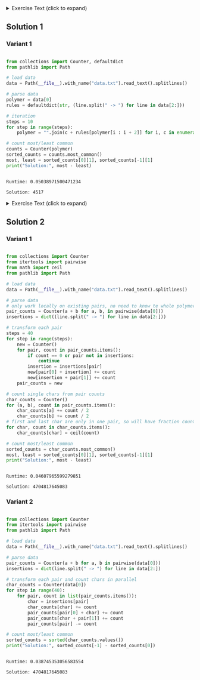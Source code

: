 <details><summary>Exercise Text (click to expand)</summary>

<article class="day-desc"><h2>--- Day 14: Extended Polymerization ---</h2><p>The incredible pressures at this depth are starting to put a strain on your submarine. The submarine has <a href="https://en.wikipedia.org/wiki/Polymerization" target="_blank">polymerization</a> equipment that would produce suitable materials to reinforce the submarine, and the nearby volcanically-active caves should even have the necessary input elements in sufficient quantities.</p>
<p>The submarine manual contains <span title="HO HO -> OH">instructions</span> for finding the optimal polymer formula; specifically, it offers a <em>polymer template</em> and a list of <em>pair insertion</em> rules (your puzzle input). You just need to work out what polymer would result after repeating the pair insertion process a few times.</p>
<p>For example:</p>
<pre><code>NNCB

CH -&gt; B
HH -&gt; N
CB -&gt; H
NH -&gt; C
HB -&gt; C
HC -&gt; B
HN -&gt; C
NN -&gt; C
BH -&gt; H
NC -&gt; B
NB -&gt; B
BN -&gt; B
BB -&gt; N
BC -&gt; B
CC -&gt; N
CN -&gt; C
</code></pre>
<p>The first line is the <em>polymer template</em> - this is the starting point of the process.</p>
<p>The following section defines the <em>pair insertion</em> rules. A rule like <code>AB -&gt; C</code> means that when elements <code>A</code> and <code>B</code> are immediately adjacent, element <code>C</code> should be inserted between them. These insertions all happen simultaneously.</p>
<p>So, starting with the polymer template <code>NNCB</code>, the first step simultaneously considers all three pairs:</p>
<ul>
<li>The first pair (<code>NN</code>) matches the rule <code>NN -&gt; C</code>, so element <code><em>C</em></code> is inserted between the first <code>N</code> and the second <code>N</code>.</li>
<li>The second pair (<code>NC</code>) matches the rule <code>NC -&gt; B</code>, so element <code><em>B</em></code> is inserted between the <code>N</code> and the <code>C</code>.</li>
<li>The third pair (<code>CB</code>) matches the rule <code>CB -&gt; H</code>, so element <code><em>H</em></code> is inserted between the <code>C</code> and the <code>B</code>.</li>
</ul>
<p>Note that these pairs overlap: the second element of one pair is the first element of the next pair. Also, because all pairs are considered simultaneously, inserted elements are not considered to be part of a pair until the next step.</p>
<p>After the first step of this process, the polymer becomes <code>N<em>C</em>N<em>B</em>C<em>H</em>B</code>.</p>
<p>Here are the results of a few steps using the above rules:</p>
<pre><code>Template:     NNCB
After step 1: NCNBCHB
After step 2: NBCCNBBBCBHCB
After step 3: NBBBCNCCNBBNBNBBCHBHHBCHB
After step 4: NBBNBNBBCCNBCNCCNBBNBBNBBBNBBNBBCBHCBHHNHCBBCBHCB
</code></pre>
<p>This polymer grows quickly. After step 5, it has length 97; After step 10, it has length 3073. After step 10, <code>B</code> occurs 1749 times, <code>C</code> occurs 298 times, <code>H</code> occurs 161 times, and <code>N</code> occurs 865 times; taking the quantity of the most common element (<code>B</code>, 1749) and subtracting the quantity of the least common element (<code>H</code>, 161) produces <code>1749 - 161 = <em>1588</em></code>.</p>
<p>Apply 10 steps of pair insertion to the polymer template and find the most and least common elements in the result. <em>What do you get if you take the quantity of the most common element and subtract the quantity of the least common element?</em></p>
</article>

</details>

## Solution 1

### Variant 1

```python

from collections import Counter, defaultdict
from pathlib import Path

# load data
data = Path(__file__).with_name("data.txt").read_text().splitlines()

# parse data
polymer = data[0]
rules = defaultdict(str, (line.split(" -> ") for line in data[2:]))

# iteration
steps = 10
for step in range(steps):
    polymer = "".join(c + rules[polymer[i : i + 2]] for i, c in enumerate(polymer))

# count most/least common
counts = Counter(polymer)
sorted_counts = counts.most_common()
most, least = sorted_counts[0][1], sorted_counts[-1][1]
print("Solution:", most - least)


```

```

Runtime: 0.05038971500471234

Solution: 4517

```

<details><summary>Exercise Text (click to expand)</summary>

<article class="day-desc"><h2 id="part2">--- Part Two ---</h2><p>The resulting polymer isn't nearly strong enough to reinforce the submarine. You'll need to run more steps of the pair insertion process; a total of <em>40 steps</em> should do it.</p>
<p>In the above example, the most common element is <code>B</code> (occurring <code>2192039569602</code> times) and the least common element is <code>H</code> (occurring <code>3849876073</code> times); subtracting these produces <code><em>2188189693529</em></code>.</p>
<p>Apply <em>40</em> steps of pair insertion to the polymer template and find the most and least common elements in the result. <em>What do you get if you take the quantity of the most common element and subtract the quantity of the least common element?</em></p>
</article>

</details>

## Solution 2

### Variant 1

```python

from collections import Counter
from itertools import pairwise
from math import ceil
from pathlib import Path

# load data
data = Path(__file__).with_name("data.txt").read_text().splitlines()

# parse data
# only work locally on existing pairs, no need to know te whole polymer
pair_counts = Counter(a + b for a, b, in pairwise(data[0]))
insertions = dict((line.split(" -> ") for line in data[2:]))

# transform each pair
steps = 40
for step in range(steps):
    new = Counter()
    for pair, count in pair_counts.items():
        if count == 0 or pair not in insertions:
            continue
        insertion = insertions[pair]
        new[pair[0] + insertion] += count
        new[insertion + pair[1]] += count
    pair_counts = new

# count single chars from pair counts
char_counts = Counter()
for (a, b), count in pair_counts.items():
    char_counts[a] += count / 2
    char_counts[b] += count / 2
# first and last char are only in one pair, so will have fraction counts, just ceil them
for char, count in char_counts.items():
    char_counts[char] = ceil(count)

# count most/least common
sorted_counts = char_counts.most_common()
most, least = sorted_counts[0][1], sorted_counts[-1][1]
print("Solution:", most - least)


```

```

Runtime: 0.04607965599279851

Solution: 4704817645083

```

### Variant 2

```python

from collections import Counter
from itertools import pairwise
from pathlib import Path

# load data
data = Path(__file__).with_name("data.txt").read_text().splitlines()

# parse data
pair_counts = Counter(a + b for a, b in pairwise(data[0]))
insertions = dict(line.split(" -> ") for line in data[2:])

# transform each pair and count chars in parallel
char_counts = Counter(data[0])
for step in range(40):
    for pair, count in list(pair_counts.items()):
        char = insertions[pair]
        char_counts[char] += count
        pair_counts[pair[0] + char] += count
        pair_counts[char + pair[1]] += count
        pair_counts[pair] -= count

# count most/least common
sorted_counts = sorted(char_counts.values())
print("Solution:", sorted_counts[-1] - sorted_counts[0])


```

```

Runtime: 0.038745353056583554

Solution: 4704817645083

```